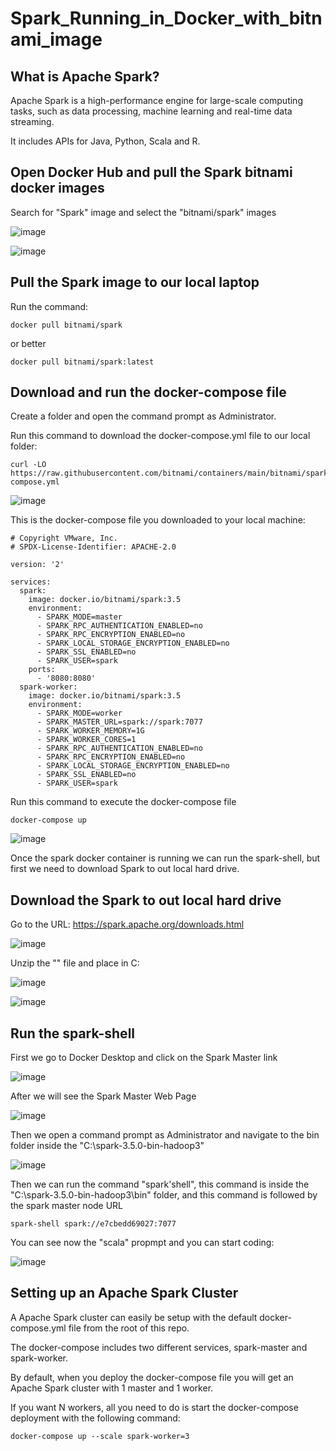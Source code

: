 # Spark_Running_in_Docker_with_bitnami_image

## What is Apache Spark?

Apache Spark is a high-performance engine for large-scale computing tasks, such as data processing, machine learning and real-time data streaming. 

It includes APIs for Java, Python, Scala and R.

## Open Docker Hub and pull the Spark bitnami docker images

Search for "Spark" image and select the "bitnami/spark" images 

![image](https://github.com/luiscoco/Spark_Running_in_Docker_with_bitnami_images/assets/32194879/6cc0220b-f973-440c-b9b7-eff896de786e)

![image](https://github.com/luiscoco/Spark_Running_in_Docker_with_bitnami_images/assets/32194879/3508d752-5254-41aa-bc7e-9bc69d635845)

## Pull the Spark image to our local laptop

Run the command:

```
docker pull bitnami/spark
```

or better

```
docker pull bitnami/spark:latest
```

## Download and run the docker-compose file

Create a folder and open the command prompt as Administrator. 

Run this command to download the docker-compose.yml file to our local folder:

```
curl -LO https://raw.githubusercontent.com/bitnami/containers/main/bitnami/spark/docker-compose.yml
```

![image](https://github.com/luiscoco/Spark_Running_in_Docker_with_bitnami_images/assets/32194879/c0275773-bb79-44bc-9740-c1a4da0a3ccd)

This is the docker-compose file you downloaded to your local machine:

```
# Copyright VMware, Inc.
# SPDX-License-Identifier: APACHE-2.0

version: '2'

services:
  spark:
    image: docker.io/bitnami/spark:3.5
    environment:
      - SPARK_MODE=master
      - SPARK_RPC_AUTHENTICATION_ENABLED=no
      - SPARK_RPC_ENCRYPTION_ENABLED=no
      - SPARK_LOCAL_STORAGE_ENCRYPTION_ENABLED=no
      - SPARK_SSL_ENABLED=no
      - SPARK_USER=spark
    ports:
      - '8080:8080'
  spark-worker:
    image: docker.io/bitnami/spark:3.5
    environment:
      - SPARK_MODE=worker
      - SPARK_MASTER_URL=spark://spark:7077
      - SPARK_WORKER_MEMORY=1G
      - SPARK_WORKER_CORES=1
      - SPARK_RPC_AUTHENTICATION_ENABLED=no
      - SPARK_RPC_ENCRYPTION_ENABLED=no
      - SPARK_LOCAL_STORAGE_ENCRYPTION_ENABLED=no
      - SPARK_SSL_ENABLED=no
      - SPARK_USER=spark
```

Run this command to execute the docker-compose file

```
docker-compose up
```

![image](https://github.com/luiscoco/Spark_Running_in_Docker_with_bitnami_images/assets/32194879/c82bd928-a17e-45b9-81e6-3c56e638eb12)

Once the spark docker container is running we can run the spark-shell, but first we need to download Spark to out local hard drive.

## Download the Spark to out local hard drive

Go to the URL: https://spark.apache.org/downloads.html

![image](https://github.com/luiscoco/Spark_Running_in_Docker_with_bitnami_images/assets/32194879/86af0951-3baf-4fdc-a7eb-8f9d9781de9e)

Unzip the "" file and place in C:

![image](https://github.com/luiscoco/Spark_Running_in_Docker_with_bitnami_images/assets/32194879/7efa8356-1f82-4dcb-b8ac-72d0eb02e933)

![image](https://github.com/luiscoco/Spark_Running_in_Docker_with_bitnami_images/assets/32194879/db9816f9-608c-4786-8db1-b6cc28e78fd2)

## Run the spark-shell

First we go to Docker Desktop and click on the Spark Master link 

![image](https://github.com/luiscoco/Spark_Running_in_Docker_with_bitnami_images/assets/32194879/6c950cdf-cec1-4700-b6e3-82c2ab4015f5)

After we will see the Spark Master Web Page

![image](https://github.com/luiscoco/Spark_Running_in_Docker_with_bitnami_images/assets/32194879/5d54153e-2bbd-4c65-a93e-31df3123ca30)

Then we open a command prompt as Administrator and navigate to the bin folder inside the "C:\spark-3.5.0-bin-hadoop3"

![image](https://github.com/luiscoco/Spark_Running_in_Docker_with_bitnami_images/assets/32194879/bcda282c-f140-41c9-a566-63a63227bdb1)

Then we can run the command "spark'shell", this command is inside the "C:\spark-3.5.0-bin-hadoop3\bin" folder, and this command is followed by the spark master node URL

```
spark-shell spark://e7cbedd69027:7077
```

You can see now the "scala" propmpt and you can start coding:

![image](https://github.com/luiscoco/Spark_Running_in_Docker_with_bitnami_images/assets/32194879/6ccb4808-8e49-4369-960f-2b901a35df18)

## Setting up an Apache Spark Cluster

A Apache Spark cluster can easily be setup with the default docker-compose.yml file from the root of this repo. 

The docker-compose includes two different services, spark-master and spark-worker.

By default, when you deploy the docker-compose file you will get an Apache Spark cluster with 1 master and 1 worker.

If you want N workers, all you need to do is start the docker-compose deployment with the following command:

```
docker-compose up --scale spark-worker=3
```
